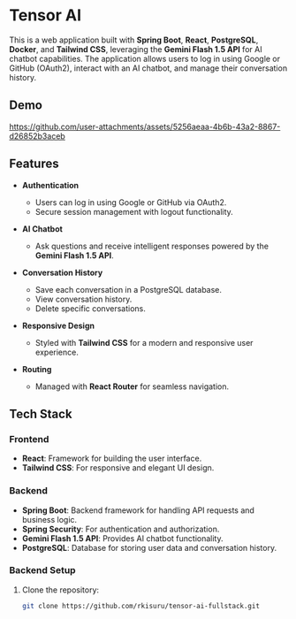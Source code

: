 # Tensor AI

This is a web application built with **Spring Boot**, **React**, **PostgreSQL**, **Docker**, and **Tailwind CSS**, leveraging the **Gemini Flash 1.5 API** for AI chatbot capabilities. The application allows users to log in using Google or GitHub (OAuth2), interact with an AI chatbot, and manage their conversation history.

## Demo

https://github.com/user-attachments/assets/5256aeaa-4b6b-43a2-8867-d26852b3aceb

## Features

- **Authentication**
  - Users can log in using Google or GitHub via OAuth2.
  - Secure session management with logout functionality.

- **AI Chatbot**
  - Ask questions and receive intelligent responses powered by the **Gemini Flash 1.5 API**.

- **Conversation History**
  - Save each conversation in a PostgreSQL database.
  - View conversation history.
  - Delete specific conversations.

- **Responsive Design**
  - Styled with **Tailwind CSS** for a modern and responsive user experience.

- **Routing**
  - Managed with **React Router** for seamless navigation.

## Tech Stack

### Frontend
- **React**: Framework for building the user interface.
- **Tailwind CSS**: For responsive and elegant UI design.

### Backend
- **Spring Boot**: Backend framework for handling API requests and business logic.
- **Spring Security**: For authentication and authorization.
- **Gemini Flash 1.5 API**: Provides AI chatbot functionality.
- **PostgreSQL**: Database for storing user data and conversation history.

### Backend Setup
1. Clone the repository:
   ```bash
   git clone https://github.com/rkisuru/tensor-ai-fullstack.git
